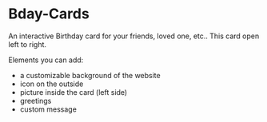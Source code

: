 # Bday-Cards
An interactive Birthday card for your friends, loved one, etc..
This card open left to right. 


Elements you can add:
- a customizable background of the website
- icon on the outside
- picture inside the card (left side) 
- greetings
- custom message
